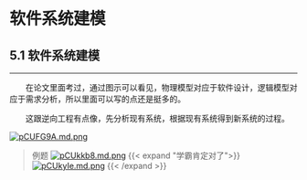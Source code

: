# 软件系统建模

## 5.1 软件系统建模

---

&emsp;&emsp;在论文里面考过，通过图示可以看见，物理模型对应于软件设计，逻辑模型对应于需求分析，所以里面可以写的点还是挺多的。

&emsp;&emsp;这跟逆向工程有点像，先分析现有系统，根据现有系统得到新系统的过程。

[![pCUFG9A.md.png](https://s1.ax1x.com/2023/06/26/pCUFG9A.md.png)](https://imgse.com/i/pCUFG9A)

>例题
[![pCUkkb8.md.png](https://s1.ax1x.com/2023/06/26/pCUkkb8.md.png)](https://imgse.com/i/pCUkkb8)
{{< expand "学霸肯定对了">}}
[![pCUkyIe.md.png](https://s1.ax1x.com/2023/06/26/pCUkyIe.md.png)](https://imgse.com/i/pCUkyIe)
{{< /expand >}}
